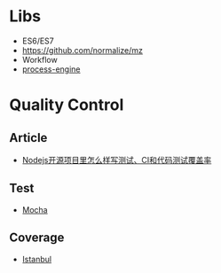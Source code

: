 # Libs
 - ES6/ES7
  - https://github.com/normalize/mz
 - Workflow
  - [process-engine](https://github.com/oliverzy/process-engine.js)


# Quality Control

## Article
 - [Nodejs开源项目里怎么样写测试、CI和代码测试覆盖率](http://my.oschina.net/nodeonly/blog/471424)
 
## Test
 - [Mocha](https://github.com/mochajs/mocha)

## Coverage
 - [Istanbul](https://github.com/gotwarlost/istanbul)

